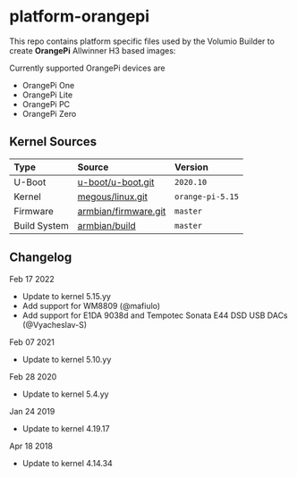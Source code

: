 # platform-orangepi

This repo contains platform specific files used by the Volumio Builder to create **OrangePi** Allwinner H3 based images:

Currently supported OrangePi devices are
* OrangePi One
* OrangePi Lite
* OrangePi PC
* OrangePi Zero

## Kernel Sources

| Type         | Source                                                          | Version          |
| :----------- | :-------------------------------------------------------------- | :--------------- |
| U-Boot       | [u-boot/u-boot.git](https://source.denx.de/u-boot/u-boot.git)   | `2020.10`        |
| Kernel       | [megous/linux.git](https://megous.com/git/linux)                | `orange-pi-5.15` |
| Firmware     | [armbian/firmware.git](https://github.com/armbian/firmware.git) | `master`         |
| Build System | [armbian/build](https://github.com/armbian/build.git)           | `master`         |

## Changelog
Feb 17 2022
- Update to kernel 5.15.yy
- Add support for WM8809 (@mafiulo)
- Add support for E1DA 9038d and Tempotec Sonata E44 DSD USB DACs (@Vyacheslav-S)

Feb 07 2021 
- Update to kernel 5.10.yy

Feb 28 2020
- Update to kernel 5.4.yy
  
Jan 24 2019
- Update to kernel 4.19.17

Apr 18 2018
- Update to kernel 4.14.34
